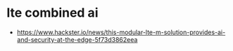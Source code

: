 # lte combined ai

* https://www.hackster.io/news/this-modular-lte-m-solution-provides-ai-and-security-at-the-edge-5f73d3862eea
